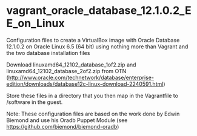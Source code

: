 vagrant_oracle_database_12.1.0.2_EE_on_Linux
============================================

Configuration files to create a VirtualBox image with Oracle Database 12.1.0.2 on Oracle Linux 6.5 (64 bit) using nothing more  than Vagrant and the two database installation files

Download linuxamd64_12102_database_1of2.zip and linuxamd64_12102_database_2of2.zip from OTN (http://www.oracle.com/technetwork/database/enterprise-edition/downloads/database12c-linux-download-2240591.html)

Store these files in a directory that you then map in the Vagrantfile to /software in the guest.

Note: These configuration files are based on the work done by Edwin Biemond and use his Oradb Puppet Module (see https://github.com/biemond/biemond-oradb)
